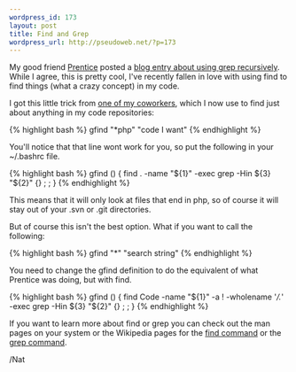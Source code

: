 ```yaml
--- 
wordpress_id: 173
layout: post
title: Find and Grep
wordpress_url: http://pseudoweb.net/?p=173
---
```

My good friend <a href="http://www.prenticew.com">Prentice</a> posted a <a href="http://www.incognitomind.com/?p=339">blog entry about using grep recursively</a>. While I agree, this is pretty cool, I've recently fallen in love with using find to find things (what a crazy concept) in my code.

I got this little trick from <a href="http://davpt.com">one of my coworkers</a>, which I now use to find just about anything in my code repositories:

{% highlight bash %}
gfind "*php" "code I want"
{% endhighlight %}

You'll notice that that line wont work for you, so put the following in your ~/.bashrc file.

{% highlight bash %}
gfind () { 
   find . -name "${1}" -exec grep -Hin ${3} "${2}" {} \; ; 
}
{% endhighlight %}

This means that it will only look at files that end in php, so of course it will stay out of your .svn or .git directories.

But of course this isn't the best option. What if you want to call the following:

{% highlight bash %}
gfind "*" "search string"
{% endhighlight %}

You need to change the gfind definition to do the equivalent of what Prentice was doing, but with find.

{% highlight bash %}
gfind () {
   find Code -name "${1}" -a ! -wholename '*/.*' -exec grep -Hin ${3} "${2}" {} \; ; 
}
{% endhighlight %}

If you want to learn more about find or grep you can check out the man pages on your system or the Wikipedia pages for the <a href="http://en.wikipedia.org/wiki/Find_(Unix)">find command</a> or the <a href="http://en.wikipedia.org/wiki/Grep">grep command</a>.

/Nat
